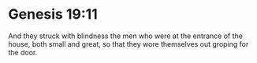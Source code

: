 # Genesis 19:11

And they struck with blindness the men who were at the entrance of the house, both small and great, so that they wore themselves out groping for the door.
